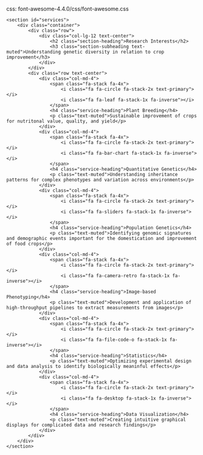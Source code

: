 css: font-awesome-4.4.0/css/font-awesome.css
 
    <section id="services">
        <div class="container">
            <div class="row">
                <div class="col-lg-12 text-center">
                    <h2 class="section-heading">Research Interests</h2>
                    <h3 class="section-subheading text-muted">Understanding genetic diversity in relation to crop improvement</h3>
                </div>
            </div>
            <div class="row text-center">
                <div class="col-md-4">
                    <span class="fa-stack fa-4x">
                        <i class="fa fa-circle fa-stack-2x text-primary"></i>
                        <i class="fa fa-leaf fa-stack-1x fa-inverse"></i>
                    </span>
                    <h4 class="service-heading">Plant Breeding</h4>
                    <p class="text-muted">Sustainable improvement of crops for nutritonal value, quality, and yield</p>
                </div>
                <div class="col-md-4">
                    <span class="fa-stack fa-4x">
                        <i class="fa fa-circle fa-stack-2x text-primary"></i>
                        <i class="fa fa-bar-chart fa-stack-1x fa-inverse"></i>
                    </span>
                    <h4 class="service-heading">Quantitative Genetics</h4>
                    <p class="text-muted">Understanding inheritance patterns for complex phenotypes and variation across environments</p>
                </div>
                <div class="col-md-4">
                    <span class="fa-stack fa-4x">
                        <i class="fa fa-circle fa-stack-2x text-primary"></i>
                        <i class="fa fa-sliders fa-stack-1x fa-inverse"></i>
                    </span>
                    <h4 class="service-heading">Population Genetics</h4>
                    <p class="text-muted">Identifying genomic signatures and demographic events important for the domestication and improvement of food crops</p>
                </div>
                <div class="col-md-4">
                    <span class="fa-stack fa-4x">
                        <i class="fa fa-circle fa-stack-2x text-primary"></i>
                        <i class="fa fa-camera-retro fa-stack-1x fa-inverse"></i>
                    </span>
                    <h4 class="service-heading">Image-based Phenotyping</h4>
                    <p class="text-muted">Development and application of high-throughput pipelines to extract measurements from images</p>
                </div>
                <div class="col-md-4">
                    <span class="fa-stack fa-4x">
                        <i class="fa fa-circle fa-stack-2x text-primary"></i>
                        <i class="fa fa-file-code-o fa-stack-1x fa-inverse"></i>
                    </span>
                    <h4 class="service-heading">Statistics</h4>
                    <p class="text-muted">Optimizing experimental design and data analysis to identify biologically meaninful effects</p>
                </div>
                <div class="col-md-4">
                    <span class="fa-stack fa-4x">
                        <i class="fa fa-circle fa-stack-2x text-primary"></i>
                        <i class="fa fa-desktop fa-stack-1x fa-inverse"></i>
                    </span>
                    <h4 class="service-heading">Data Visualization</h4>
                    <p class="text-muted">Creating intuitive graphical displays for complicated data and research findings</p>
                </div>
            </div>
        </div>
    </section>
